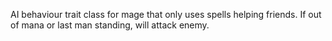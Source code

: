 AI behaviour trait class for mage that only uses spells helping friends. If out of mana or last man standing, will attack enemy.